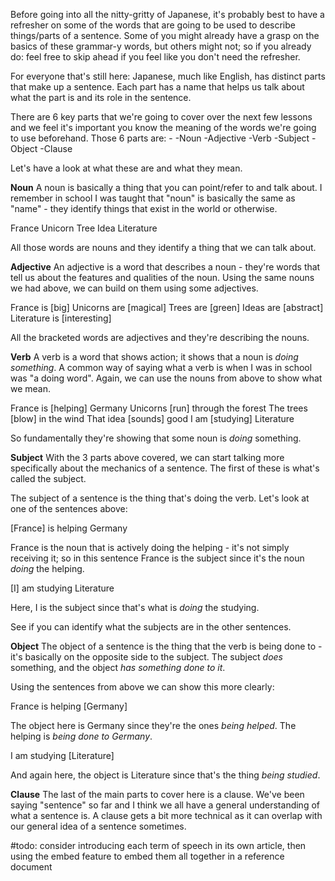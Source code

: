 Before going into all the nitty-gritty of Japanese, it's probably best to have a refresher on some of the words that are going to be used to describe things/parts of a sentence.  Some of you might already have a grasp on the basics of these grammar-y words, but others might not; so if you already do: feel free to skip ahead if you feel like you don't need the refresher.

For everyone that's still here: Japanese, much like English, has distinct parts that make up a sentence.  Each part has a name that helps us talk about what the part is and its role in the sentence.

There are 6 key parts that we're going to cover over the next few lessons and we feel it's important you know the meaning of the words we're going to use beforehand.  Those 6 parts are: -
-Noun
-Adjective
-Verb
-Subject
-Object
-Clause

Let's have a look at what these are and what they mean.

__Noun__
A noun is basically a thing that you can point/refer to and talk about.  I remember in school I was taught that "noun" is basically the same as "name" - they identify things that exist in the world or otherwise.

France
Unicorn
Tree
Idea
Literature

All those words are nouns and they identify a thing that we can talk about.

__Adjective__
An adjective is a word that describes a noun - they're words that tell us about the features and qualities of the noun.  Using the same nouns we had above, we can build on them using some adjectives.

France is [big]
Unicorns are [magical]
Trees are [green] 
Ideas are [abstract]
Literature is [interesting]

All the bracketed words are adjectives and they're describing the nouns.

__Verb__
A verb is a word that shows action; it shows that a noun is _doing something_.  A common way of saying what a verb is when I was in school was "a doing word".  Again, we can use the nouns from above to show what we mean.

France is [helping] Germany
Unicorns [run] through the forest
The trees [blow] in the wind
That idea [sounds] good
I am [studying] Literature

So fundamentally they're showing that some noun is _doing_ something. 

__Subject__
With the 3 parts above covered, we can start talking more specifically about the mechanics of a sentence.  The first of these is what's called the subject. 

The subject of a sentence is the thing that's doing the verb.  Let's look at one of the sentences above:

[France] is helping Germany

France is the noun that is actively doing the helping - it's not simply receiving it; so in this sentence France is the subject since it's the noun _doing_ the helping.

[I] am studying Literature

Here, I is the subject since that's what is _doing_ the studying.

See if you can identify what the subjects are in the other sentences.

__Object__
The object of a sentence is the thing that the verb is being done to - it's basically on the opposite side to the subject.  The subject _does_ something, and the object _has something done to it_.

Using the sentences from above we can show this more clearly:

France is helping [Germany]

The object here is Germany since they're the ones _being helped_.  The helping is _being done to Germany_.

I am studying [Literature]

And again here, the object is Literature since that's the thing _being studied_.  

__Clause__
The last of the main parts to cover here is a clause.  We've been saying "sentence" so far and I think we all have a general understanding of what a sentence is.  A clause gets a bit more technical as it can overlap with our general idea of a sentence sometimes.  

#todo: consider introducing each term of speech in its own article, then using the embed feature to embed them all together in a reference document